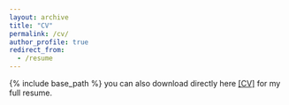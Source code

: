 ```yaml
---
layout: archive
title: "CV"
permalink: /cv/
author_profile: true
redirect_from:
  - /resume
---
```


<object data="{{ '/assets/cv_takuya_kurihana_June2024.pdf' | relative_url }}" width="1000" height="1000" type="application/pdf"></object>

{% include base_path %}
you can also download directly here [\[CV\]](https://takglobus.github.io/takuyakurihana.github.io/assets/cv_takuya_kurihana_June2024.pdf) for my full resume. 

